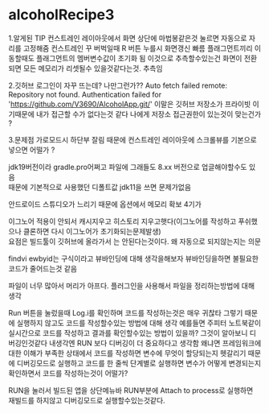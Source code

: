 # alcoholRecipe3

1.알게된 TIP
컨스트레인 레이아웃에서 화면 상단에 마법봉같은것 눌르면 자동으로 자리를 고정해줌
컨스트레인 꾸 버벅일때 R 버튼 누를시 화면갱신 빠름
플래그먼트끼리 이동할때도 플래그먼트의 멤버변수값이 초기화 됨
이것으로 추측할수있는건 화면이 전환되면 모든 메모리가 리셋될수 있을것같다는것. 추측임

2.깃허브 로그인이 자꾸 뜨는데? 나만그런가??
Auto fetch failed remote: Repository not found. Authentication failed for 'https://github.com/V3690/AlcoholApp.git/'
이말은 깃허브 저장소가 프라이빗 이기때문에 
내가 접근할 수가 없다는것 같다 
나에게 저장소 접근권한이 있는것이 맞는건가 ?

3.문제점
가로모드시 하단부 잘림 
때문에 컨스트레인 레이아웃에 스크롤뷰를 기본으로 넣으면 어떨가 ?

jdk19버전이라 gradle.pro어쩌고 파일에 그래들도 8.xx 버전으로 업글해야할수도 있음  
때문에 기본적으로 사용했던 디폴트값 jdk11을 쓰면 문제가없음

안드로이드 스튜디오가 느리기 때문에 옵션에서 메모리 확보 4기가 

이그노어 적용이 안되서 캐시지우고 히스토리 지우고햇다(이그노어를 작성하고 푸쉬했으나 클론하면 다시 이그노어가 초기화되는문제발생)   
요점은 빌드툴이 깃허브에 올라가서 는 안된다는것이다. 왜 자동으로 되지않는지는 의문  

findvi ewbyid는 구식이라고 뷰바인딩에 대해 생각을해보자 
뷰바인딩을하면 불필요한 코드가 줄어드는것 같음

파일이 너무 많아서 머리가 아프다.
플러그인을 사용해서 파일을 정리하는방법에 대해 생각

Run 버튼을 눌렀을때 Log.i를 확인하며 코드를 작성하는것은 매우 귀찮타
그렇기 때문에 실행하지 않고도 코드를 작성할수있는 방법에 대해 생각
예를들면 주피터 노트북같이 실시간으로 코드를 작성하고 결과를 확인할수있는 방법이 있을까?
그것이 알아보니 디버깅인것같다
내생각엔 RUN 보다 디버깅이 더 중요하다고 생각함
왜냐면 프레임워크에 대한 이해가 부족한 상태에서 코드를 작성하면
변수에 무엇이 할당되는지 헷갈리기 때문에 디버깅모드로 실행하고
코드를 한 줄씩 단계별로 실행하면 변수가 어떻게 변경되는지 확인하면서 코드를 작성하는것이  어떨가?

RUN을 눌러서 빌드된 앱을 상단메뉴바 RUN부분에 
Attach to process로 실행하면
재빌드를 하지않고 디버깅모드로 실행할수있는것같다.
